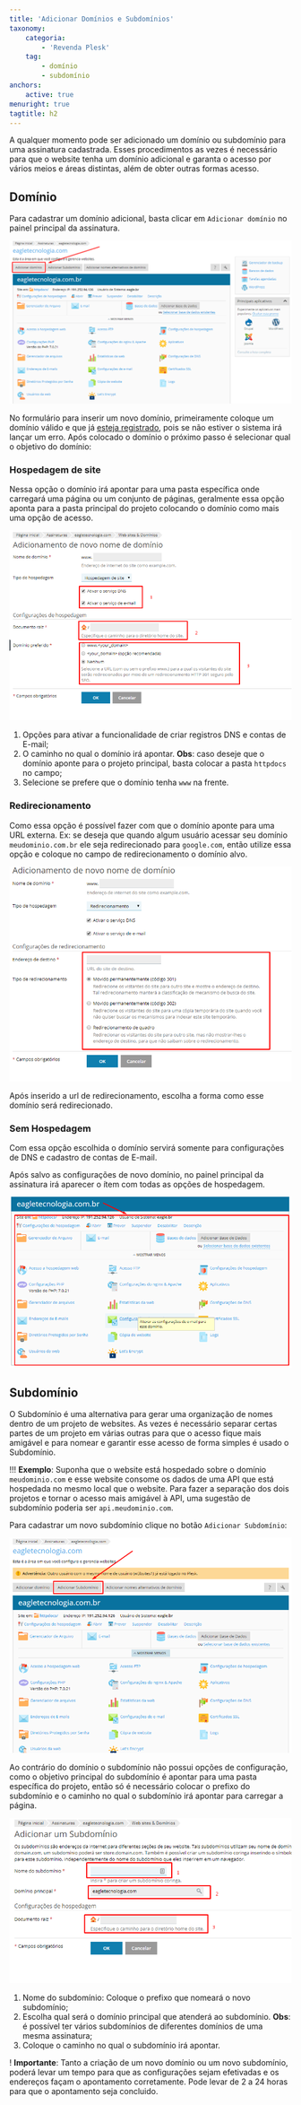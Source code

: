 ```yaml
---
title: 'Adicionar Domínios e Subdomínios'
taxonomy:
    categoria:
        - 'Revenda Plesk'
    tag:
        - domínio
        - subdomínio
anchors:
    active: true
menuright: true
tagtitle: h2
---
```


A qualquer momento pode ser adicionado um domínio ou subdomínio para uma assinatura cadastrada. Esses procedimentos as vezes é necessário para que o website tenha um domínio adicional e garanta o acesso por vários meios e áreas distintas, além de obter outras formas acesso.

## Domínio

Para cadastrar um domínio adicional, basta clicar em `Adicionar domínio` no painel principal da assinatura.

![Adicionar Domínio](print-adicionar-novo-dominio.png "Adicionar Domínio")

No formulário para inserir um novo domínio, primeiramente coloque um domínio válido e que já [esteja registrado](https://ajuda.eagletecnologia.com/faq/como-registrar-um-dominio), pois se não estiver o sistema irá lançar um erro. Após colocado o domínio o próximo passo é selecionar qual o objetivo do domínio:

### Hospedagem de site

Nessa opção o domínio irá apontar para uma pasta específica onde carregará uma página ou um conjunto de páginas, geralmente essa opção aponta para a pasta principal do projeto colocando o domínio como mais uma opção de acesso.

![Opção do tipo Hospedagem de Sites](print-tipo-hospedagem-de-site.png "Opção do tipo Hospedagem de Sites")

1. Opções para ativar a funcionalidade de criar registros DNS e contas de E-mail;
2. O caminho no qual o domínio irá apontar. **Obs**: caso deseje que o domínio aponte para o projeto principal, basta colocar a pasta `httpdocs` no campo;
3. Selecione se prefere que o domínio tenha `www` na frente.

### Redirecionamento

Como essa opção é possível fazer com que o domínio aponte para uma URL externa. Ex: se deseja que quando algum usuário acessar seu domínio `meudominio.com.br` ele seja redirecionado para `google.com`, então utilize essa opção e coloque no campo de redirecionamento o domínio alvo.

![Opções do tipo redirecionamento](printi-tipo-redirecionamento.png "Opções do tipo redirecionamento")

Após inserido a url de redirecionamento, escolha a forma como esse domínio será redirecionado.

### Sem Hospedagem

Com essa opção escolhida o domínio servirá somente para configurações de DNS e cadastro de contas de E-mail.

Após salvo as configurações de novo domínio, no painel principal da assinatura irá aparecer o ítem com todas as opções de hospedagem.

![Painel principal do novo domínio](print-painel-principal-novo-dominio.png "Painel principal do novo domínio")

## Subdomínio

O Subdomínio é uma alternativa para gerar uma organização de nomes dentro de um projeto de websites. As vezes é necessário separar certas partes de um projeto em várias outras para que o acesso fique mais amigável e para nomear e garantir esse acesso de forma simples é usado o Subdomínio.

!!! **Exemplo**: Suponha que o website está hospedado sobre o domínio `meudominio.com` e esse website consome os dados de uma API que está hospedada no mesmo local que o website. Para fazer a separação dos dois projetos e tornar o acesso mais amigável à API, uma sugestão de subdomínio poderia ser `api.meudominio.com`.

Para cadastrar um novo subdomínio clique no botão `Adicionar Subdomínio`:

![Adicionar novo Subdomínio](print-cadastrar-novo-subdominio.png "Adicionar novo Subdomínio")

Ao contrário do domínio o subdomínio não possui opções de configuração, como o objetivo principal do subdomínio é apontar para uma pasta específica do projeto, então só é necessário colocar o prefixo do subdomínio e o caminho no qual o subdomínio irá apontar para carregar a página.

![Configuração de subdomínio](print-configuracao-de-subdominio.png "Configuração de subdomínio")

1. Nome do subdomínio: Coloque o prefixo que nomeará o novo subdomínio;
2. Escolha qual será o domínio principal que atenderá ao subdomínio. **Obs**: é possível ter vários subdomínios de diferentes domínios de uma mesma assinatura;
3. Coloque o caminho no qual o subdomínio irá apontar.

! **Importante**: Tanto a criação de um novo domínio ou um novo subdomínio, poderá levar um tempo para que as configurações sejam efetivadas e os endereços façam o apontamento corretamente. Pode levar de 2 a 24 horas para que o apontamento seja concluido.


